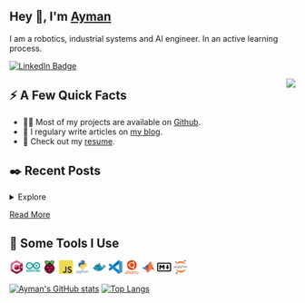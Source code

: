 <h2>Hey 👋, I'm <a href="https://www.aymandamoun.com/">Ayman</a></h2>
<p>I am a robotics, industrial systems and AI engineer. In an active learning process.</p>
<p><a href="https://www.linkedin.com/in/aymandamoun/"><img src="https://img.shields.io/badge/-@aymandamoun-0077B5?style=flat-square&amp;labelColor=0077B5&amp;logo=LinkedIn&amp;link=https://www.linkedin.com/in/aymandamoun/" alt="LinkedIn Badge"></a></p>
<img align="right" src="https://media1.giphy.com/media/13HgwGsXF0aiGY/giphy.gif" />
<h2>⚡️ A Few Quick Facts</h2>
<ul>
<li>👨‍💻 Most of my projects are available on <a href="https://github.com/damounayman">Github</a>.</li>
<li>📝 I regulary write articles on <a href="https://www.aymandamoun.com/">my blog</a>.</li>
<li>📙 Check out my <a href="https://www.aymandamoun.com/about/">resume</a>.</li>
</ul>
<h2>✒️ Recent Posts</h2>
<details>
    <summary>Explore</summary>
    <li><a target="_blank" href="https://www.aymandamoun.com/projects/ai-enabledrobots/">AI-driven robot from simulators to real world
</a></li><li><a target="_blank" href="https://www.aymandamoun.com/projects/dynamicsimulation/">Dynamic simulation of an industrial robot in collaboration with an operator for safety purpose
</a></li><li><a target="_blank" href="https://www.aymandamoun.com/projects/smart-factory/">Design of a cyber physical production cell
</a></li>
</details>
<p><a target="_blank" href="https://blog.stanleylim.me">Read More</a></p>
<h2>🚀 Some Tools I Use</h2>
<p align="left">
<img src="https://raw.githubusercontent.com/devicons/devicon/master/icons/cplusplus/cplusplus-original.svg" alt="cplusplus" width="25" height="25" />
<img src="https://raw.githubusercontent.com/devicons/devicon/master/icons/arduino/arduino-original-wordmark.svg" alt="arduino" width="25" height="25" />
<img src="https://raw.githubusercontent.com/devicons/devicon/master/icons/raspberrypi/raspberrypi-original.svg" alt="raspberrypi" width="25" height="25" />
<img src="https://raw.githubusercontent.com/devicons/devicon/master/icons/javascript/javascript-original.svg" alt="javascript" width="25" height="25" />
<img src="https://raw.githubusercontent.com/devicons/devicon/master/icons/python/python-original-wordmark.svg" alt="python" width="25" height="25" />
<img src="https://raw.githubusercontent.com/devicons/devicon/master/icons/docker/docker-original.svg" alt="Docker" width="25" height="25" />
<img src="https://raw.githubusercontent.com/devicons/devicon/master/icons/vscode/vscode-original.svg" alt="vscode" width="25" height="25" />
<img src="https://raw.githubusercontent.com/devicons/devicon/master/icons/ubuntu/ubuntu-plain-wordmark.svg" alt="ubuntu" width="25" height="25" />
<img src="https://raw.githubusercontent.com/devicons/devicon/master/icons/matlab/matlab-original.svg" alt="matlab" width="25" height="25" />
<img src="https://raw.githubusercontent.com/devicons/devicon/master/icons/markdown/markdown-original.svg" alt="markdown" width="25" height="25" />
<img src="https://raw.githubusercontent.com/devicons/devicon/master/icons/jupyter/jupyter-original-wordmark.svg" alt="jupyter" width="25" height="25" />
</p>


[![Ayman's GitHub stats](https://github-readme-stats.vercel.app/api?username=damounayman)](https://github.com/damounayman)
[![Top Langs](https://github-readme-stats.vercel.app/api/top-langs/?username=damounayman&layout=compact)](https://github.com/damounayman)
